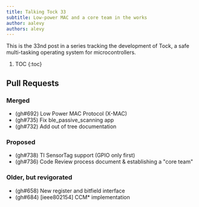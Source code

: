 ```yaml
---
title: Talking Tock 33
subtitle: Low-power MAC and a core team in the works
author: aalevy
authors: alevy
---
```


This is the 33nd post in a series tracking the development of Tock, a safe
multi-tasking operating system for microcontrollers.

1. TOC
{:toc}

## Pull Requests

### Merged

  * (gh#692) Low Power MAC Protocol (X-MAC)
  * (gh#735) Fix ble\_passive\_scanning app
  * (gh#732) Add out of tree documentation

### Proposed

  * (gh#738) TI SensorTag support (GPIO only first)
  * (gh#736) Code Review process document & establishing a "core team"

### Older, but revigorated

  * (gh#658) New register and bitfield interface
  * (gh#684) [ieee802154] CCM\* implementation

